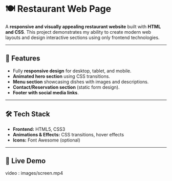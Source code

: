# 🍽️ Restaurant Web Page

A **responsive and visually appealing restaurant website** built with **HTML and CSS**. This project demonstrates my ability to create modern web layouts and design interactive sections using only frontend technologies.

---

## 🌟 Features

- Fully **responsive design** for desktop, tablet, and mobile.  
- **Animated hero section** using CSS transitions.  
- **Menu section** showcasing dishes with images and descriptions.  
- **Contact/Reservation section** (static form design).  
- **Footer with social media links**.  

---

## 🛠️ Tech Stack

- **Frontend:** HTML5, CSS3  
- **Animations & Effects:** CSS transitions, hover effects  
- **Icons:** Font Awesome (optional)

---

## 🔗 Live Demo

video : images/screen.mp4



